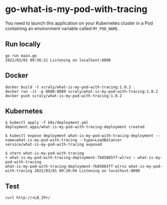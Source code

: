 # go-what-is-my-pod-with-tracing

You need to launch this application on your Kubernetes cluster in a Pod containing an environment variable called `MY_POD_NAME`.

## Run locally

```
go run main.go
2022/03/01 09:56:21 Listening on localhost:8080
```

## Docker

```
docker build -t scraly/what-is-my-pod-with-tracing:1.0.2 .
docker run -it -p 8080:8080 scraly/what-is-my-pod-with-tracing:1.0.2
docker push scraly/what-is-my-pod-with-tracing:1.0.2
```

## Kubernetes

```
$ kubectl apply -f k8s/deployment.yml
deployment.apps/what-is-my-pod-with-tracing-deployment created

$ kubectl expose deployment what-is-my-pod-with-tracing-deployment --name=what-is-my-pod-with-tracing --type=LoadBalancer
service/what-is-my-pod-with-tracing exposed

$ stern what-is-my-pod-with-tracing
+ what-is-my-pod-with-tracing-deployment-7b85865ff-wlrvz › what-is-my-pod-with-tracing
what-is-my-pod-with-tracing-deployment-7b85865ff-wlrvz what-is-my-pod-with-tracing 2022/03/01 09:20:04 Listening on localhost:8080
```

## Test

```
curl http://<LB_IP>/
```